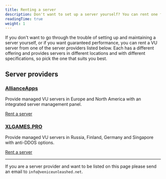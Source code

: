 ```yaml
---
title: Renting a server
description: Don't want to set up a server yourself? You can rent one from one of these providers.
readingTime: true
weight: 1
---
```


If you don't want to go through the trouble of setting up and maintaining a server yourself, or if you want guaranteed performance, you can rent a VU server from one of the server providers listed below. Each has a different offering and provides servers in different locations and with different specifications, so pick the one that suits you best.


## Server providers

### [AllianceApps](https://allianceapps.io/vuserver)

Provide managed VU servers in Europe and North America with an integrated server management panel.

[Rent a server](https://allianceapps.io/vuserver)

### [XLGAMES.PRO](https://xlgames.pro/en/bf3vu/)

Provide managed VU servers in Russia, Finland, Germany and Singapore with anti-DDOS options.

[Rent a server](https://xlgames.pro/en/bf3vu/)

---

If you are a server provider and want to be listed on this page please send an email to `info@veniceunleashed.net`.
